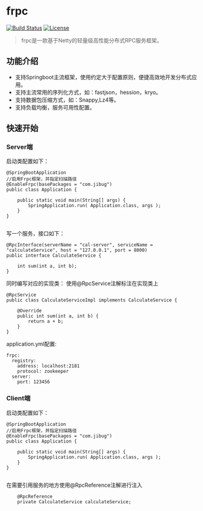 # frpc

[![Build Status](https://travis-ci.com/heyingcai/frpc.svg?branch=master)](https://travis-ci.org/heyingcai/frpc)
[![License](https://img.shields.io/badge/License-Apache%202.0-blue.svg)](https://github.com/dempeZheng/forest/blob/master/LICENSE)


>frpc是一款基于Netty的轻量级高性能分布式RPC服务框架。

## 功能介绍
* 支持Springboot主流框架，使用约定大于配置原则，便捷高效地开发分布式应用。
* 支持主流常用的序列化方式，如：fastjson，hession，kryo。
* 支持数据包压缩方式，如：Snappy,Lz4等。
* 支持负载均衡，服务可用性配置。

## 快速开始
### Server端
启动类配置如下：
```
@SpringBootApplication
//启用Frpc框架，并指定扫描路径
@EnableFrpc(basePackages = "com.jibug")
public class Application {

    public static void main(String[] args) {
        SpringApplication.run( Application.class, args );
    }
}


```

写一个服务，接口如下：
```
@RpcInterface(serverName = "cal-server", serviceName = "calculateService", host = "127.0.0.1", port = 8000)
public interface CalculateService {

    int sum(int a, int b);
}

```
同时编写对应的实现类：
使用@RpcService注解标注在实现类上
```
@RpcService
public class CalculateServiceImpl implements CalculateService {

    @Override
    public int sum(int a, int b) {
        return a + b;
    }
}
```

application.yml配置:
```
frpc:
  registry:
    address: localhost:2181
    protocol: zookeeper
  server:
    port: 123456

```

### Client端
启动类配置如下：
```
@SpringBootApplication
//启用Frpc框架，并指定扫描路径
@EnableFrpc(basePackages = "com.jibug")
public class Application {

    public static void main(String[] args) {
        SpringApplication.run( Application.class, args );
    }
}


```
在需要引用服务的地方使用@RpcReference注解进行注入
```
    @RpcReference
    private CalculateService calculateService;
```




